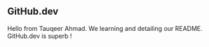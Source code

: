 ## GitHub.dev
Hello from Tauqeer Ahmad. 
We learning and detailing our README. 
GitHub.dev is superb !
